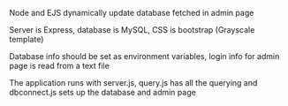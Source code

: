 Node and EJS dynamically update database fetched in admin page

Server is Express, database is MySQL, CSS is bootstrap (Grayscale template)

Database info should be set as environment variables, login info for admin page is read from a text file

The application runs with server.js, query.js has all the querying and dbconnect.js sets up the database and admin page
